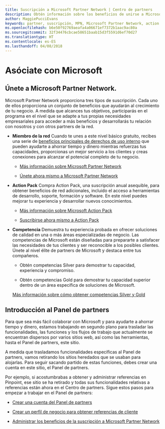 ```yaml
---
title: Suscripción a Microsoft Partner Network | Centro de partners
description: Obtén información sobre los beneficios de unirse a Microsoft Partner Network.
author: MaggiePucciEvans
keywords: partner, suscripción, MPN, Microsoft Partner Network, action pack, MAPS, suscripción a action pack, beneficios, beneficios de MPN, suscripción
ms.openlocfilehash: b6e50f92769aeafa4a06671ef7372b1aac9ac80a
ms.sourcegitcommit: 32f34476cbcae58651baab15d3f5591d6ef70d27
ms.translationtype: HT
ms.contentlocale: es-ES
ms.lasthandoff: 04/08/2018
---
```

# <a name="partner-with-microsoft"></a>Asóciate con Microsoft

## <a name="join-the-microsoft-partner-network"></a>Únete a Microsoft Partner Network.

Microsoft Partner Network proporciona tres tipos de suscripción. Cada uno de ellos proporciona un conjunto de beneficios que ayudarán al crecimiento de tu negocio. A medida que alcances tus objetivos, participarás en el programa en el nivel que se adapte a tus propias necesidades empresariales para acceder a más beneficios y desarrollarás tu relación con nosotros y con otros partners de la red.

-   **Miembro de la red** Cuando te unes a este nivel básico gratuito, recibes una serie de [beneficios principales de derechos de uso interno](https://partner.microsoft.com/membership/core-benefits) que pueden ayudarte a ahorrar tiempo y dinero mientras refuerzas tus capacidades, proporcionas un mejor servicio a los clientes y creas conexiones para alcanzar el potencial completo de tu negocio.

    -   [Más información sobre Microsoft Partner Network](https://partner.microsoft.com/membership/how-it-works)

    -   [Únete ahora mismo a Microsoft Partner Network](https://partners.microsoft.com/PartnerProgram/simplifiedenrollment.aspx)

-   **Action Pack** Compra Action Pack, una suscripción anual asequible, para obtener beneficios de red adicionales, incluido el acceso a herramientas de desarrollo, soporte, formación y software. En este nivel puedes mejorar tu experiencia y desarrollar nuevos conocimientos.

    -   [Más información sobre Microsoft Action Pack](https://partner.microsoft.com/membership/action-pack)

    -   [Suscribirse ahora mismo a Action Pack](mpn-get-action-pack.md)

-   **Competencia** Demuestra tu experiencia probada en ofrecer soluciones de calidad en una o más áreas especializadas de negocio. Las competencias de Microsoft están diseñadas para prepararte a satisfacer las necesidades de tus clientes y ser reconocible a los posibles clientes. Únete al nivel élite de partners de Microsoft y destaca entre tus compañeros.

    -   Obtén competencias Silver para demostrar tu capacidad, experiencia y compromiso.

    -   Obtén competencias Gold para demostrar tu capacidad superior dentro de un área específica de soluciones de Microsoft.

    [Más información sobre cómo obtener competencias Silver y Gold](https://partner.microsoft.com/membership/competencies)

   
## <a name="get-started-with-the-partner-dashboard"></a>Introducción al Panel de partners

Para que sea más fácil colaborar con Microsoft y para ayudarte a ahorrar tiempo y dinero, estamos trabajando en segundo plano para trasladar las funcionalidades, las funciones y los flujos de trabajo que actualmente se encuentran dispersos por varios sitios web, así como las herramientas, hasta el Panel de partners, este sitio. 

A medida que trasladamos funcionalidades específicas al Panel de partners, vamos retirando los sitios heredados que se usaban para alojarlas. Para seguir sacando partido de estas funciones, debes crear una cuenta en este sitio, el Panel de partners. 

Por ejemplo, si acostumbrabas a obtener y administrar referencias en Pinpoint, ese sitio se ha retirado y todas sus funcionalidades relativas a referencias están ahora en el Centro de partners. Sigue estos pasos para empezar a trabajar en el Panel de partners:   

-   [Crear una cuenta del Panel de partners](mpn-create-a-partner-center-account.md)

-   [Crear un perfil de negocio para obtener referencias de cliente](create-a-marketing-profile.md)

-   [Administrar los beneficios de la suscripción a Microsoft Partner Network](manage-your-partner-network-benefits.md)

